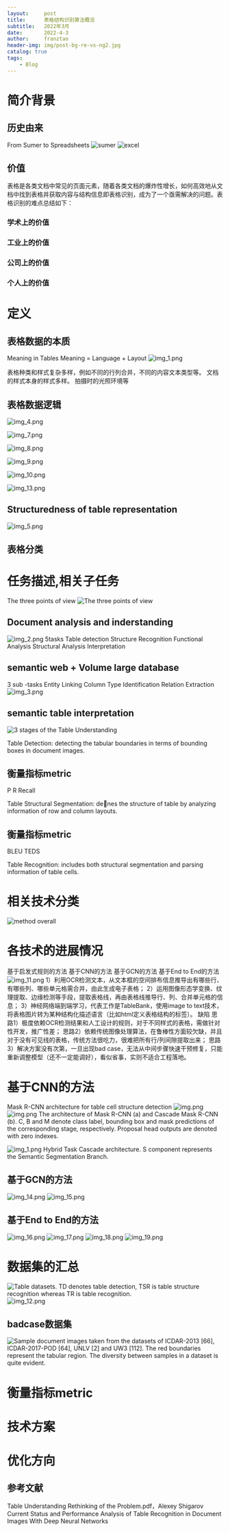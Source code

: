 ```yaml
---
layout:     post
title:      表格结构识别算法概览
subtitle:   2022年3月
date:       2022-4-3
author:     franztao
header-img: img/post-bg-re-vs-ng2.jpg
catalog: true
tags:
    - Blog
---
```

# 简介背景
## 历史由来
From Sumer to Spreadsheets
![sumer](img/2022-04-04-表格结构识别算法概览/sumer.png)
![excel](img/2022-04-04-表格结构识别算法概览/excel.png)

## 价值
表格是各类文档中常见的页面元素，随着各类文档的爆炸性增长，如何高效地从文档中找到表格并获取内容与结构信息即表格识别，成为了一个亟需解决的问题。表格识别的难点总结如下：
### 学术上的价值
### 工业上的价值
### 公司上的价值
### 个人上的价值

# 定义
## 表格数据的本质
Meaning in Tables Meaning = Language + Layout
![img_1.png](img/2022-04-04-表格结构识别算法概览/img_1.png)

表格种类和样式复杂多样，例如不同的行列合并，不同的内容文本类型等。
文档的样式本身的样式多样。
拍摄时的光照环境等


## 表格数据逻辑
![img_4.png](img/2022-04-04-表格结构识别算法概览/img_4.png)

![img_7.png](img/2022-04-04-表格结构识别算法概览/img_7.png)

![img_8.png](img/2022-04-04-表格结构识别算法概览/img_8.png)

![img_9.png](img/2022-04-04-表格结构识别算法概览/img_9.png)

![img_10.png](img/2022-04-04-表格结构识别算法概览/img_10.png)

![img_13.png](img/2022-04-04-表格结构识别算法概览/img_13.png)

## Structuredness of table representation
![img_5.png](img/2022-04-04-表格结构识别算法概览/img_5.png)

## 表格分类

# 任务描述,相关子任务
The three points of view
![The three points of view](The_three_points_of_view.png)

## Document analysis and inderstanding
![img_2.png](img/2022-04-04-表格结构识别算法概览/img_2.png)
5tasks
Table detection
Structure Recognition
Functional Analysis
Structural Analysis
Interpretation

## semantic web + Volume large database
3 sub -tasks
Entity Linking
Column Type Identification
Relation Extraction
![img_3.png](img/2022-04-04-表格结构识别算法概览/img_3.png)

## semantic table interpretation
![3 stages of the Table Understanding](img/2022-04-04-表格结构识别算法概览/img_6.png)

Table Detection: detecting the tabular boundaries in
terms of bounding boxes in document images.

## 衡量指标metric
P R Recall

Table Structural Segmentation: denes the structure
of table by analyzing information of row and column
layouts.
## 衡量指标metric
BLEU TEDS


Table Recognition: includes both structural segmentation
and parsing information of table cells.
# 相关技术分类
![method overall](img/2022-04-04-表格结构识别算法概览/method_overrall.png)
# 各技术的进展情况
基于启发式规则的方法
基于CNN的方法
基于GCN的方法
基于End to End的方法
![img_11.png](img/2022-04-04-表格结构识别算法概览/img_11.png)
1）利用OCR检测文本，从文本框的空间排布信息推导出有哪些行、有哪些列、哪些单元格需合并，由此生成电子表格；
2）运用图像形态学变换、纹理提取、边缘检测等手段，提取表格线，再由表格线推导行、列、合并单元格的信息；
3）神经网络端到端学习，代表工作是TableBank，使用image to text技术，将表格图片转为某种结构化描述语言（比如html定义表格结构的标签）。
缺陷
	思路1）极度依赖OCR检测结果和人工设计的规则，对于不同样式的表格，需做针对性开发，推广性差；
	思路2）依赖传统图像处理算法，在鲁棒性方面较欠缺，并且对于没有可见线的表格，传统方法很吃力，很难把所有行/列间隙提取出来；
	思路3）解决方案没有次第，一旦出现bad case，无法从中间步骤快速干预修复，只能重新调整模型（还不一定能调好），看似省事，实则不适合工程落地。

# 基于CNN的方法
Mask R-CNN architecture for table cell structure detection
![img.png](img/2022-04-04-表格结构识别算法概览/img20.png)
![img.png](img.png)
 The architecture of Mask R-CNN (a) and Cascade Mask R-CNN (b). C, B
and M denote class label, bounding box and mask predictions of the corresponding stage,
respectively. Proposal head outputs are denoted with zero indexes.

![img_1.png](img_1.png)
Hybrid Task Cascade architecture. S component represents the Semantic
Segmentation Branch.

## 基于GCN的方法
![img_14.png](img/2022-04-04-表格结构识别算法概览/img_14.png)
![img_15.png](img/2022-04-04-表格结构识别算法概览/img_15.png)

## 基于End to End的方法
![img_16.png](img/2022-04-04-表格结构识别算法概览/img_16.png)
![img_17.png](img/2022-04-04-表格结构识别算法概览/img_17.png)
![img_18.png](img/2022-04-04-表格结构识别算法概览/img_18.png)
![img_19.png](img/2022-04-04-表格结构识别算法概览/img_19.png)

# 数据集的汇总
![Table datasets. TD denotes table detection, TSR is table structure recognition whereas TR is table recognition.](img/2022-04-04-表格结构识别算法概览/table_datasets.png)
![img_12.png](img/2022-04-04-表格结构识别算法概览/img_12.png)

## badcase数据集
![Sample document images taken from the datasets of ICDAR-2013 [66], ICDAR-2017-POD [64], UNLV [2] and UW3 [112]. The red boundaries
represent the tabular region. The diversity between samples in a dataset is quite evident.](img/2022-04-04-表格结构识别算法概览/sample_document_images.png)

# 衡量指标metric

# 技术方案
# 优化方向


## 参考文献
Table Understanding Rethinking of the Problem.pdf，Alexey Shigarov
Current Status and Performance Analysis of
Table Recognition in Document Images
With Deep Neural Networks
